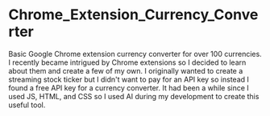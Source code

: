 # Chrome_Extension_Currency_Converter
Basic Google Chrome extension currency converter for over 100 currencies. 
I recently became intrigued by Chrome extensions so I decided to learn about them and create a few of my own. 
I originally wanted to create a streaming stock ticker but I didn't want to pay for an API key so instead I found a free API key for a currency converter.
It had been a while since I used JS, HTML, and CSS so I used AI during my development to create this useful tool.
